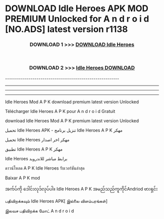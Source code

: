 # DOWNLOAD Idle Heroes  APK MOD PREMIUM Unlocked for A n d r o i d [NO.ADS] latest version r1138 



<div align="center">

<h3>DOWNLOAD 1 >>> <a href="https://getmod2.web.app/?judul=Idle Heroes ">DOWNLOAD Idle Heroes </a></h3><br>

<h3>DOWNLOAD 2 >>> <a href="https://getmod2.web.app/?judul=Idle Heroes ">Idle Heroes  DOWNLOAD </a></h3>

</div>
----------------------------------------------------------

----------------------------------------------------------

----------------------------------------------------------

----------------------------------------------------------

Idle Heroes  Mod A P K download premium latest version Unlocked

Télécharger Idle Heroes  A P K pour A n d r o i d Gratuit

download Idle Heroes  Mod A P K premium latest version Unlocked

تحميل Idle Heroes  APK - تنزيل برنامج Idle Heroes  A P K مهكر

تحميل Idle Heroes  مهكر اخر اصدار

تطبيق Idle Heroes  A P K مهكر

Idle Heroes  برابط مباشر للاندرويد

ดาวน์โหลด A P K Idle Heroes  รับเวอร์ชันล่าสุด

Baixar A P K mod

အက်ပ်ကို ဒေါင်းလုဒ်လုပ်ပါ။ Idle Heroes  A P K အမည်သည်ကူကိုင်Andriod ဗားရှင်း

பதிவிறக்கவும் Idle Heroes  APK[ இல்லை விளம்பரங்கள்] 
 
இலவச பதிவிறக்க மோட் A n d r o i d



